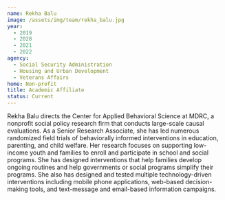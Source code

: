 ```yaml
---
name: Rekha Balu
image: /assets/img/team/rekha_balu.jpg 
year: 
  - 2019
  - 2020
  - 2021
  - 2022
agency:   
  - Social Security Administration
  - Housing and Urban Development
  - Veterans Affairs
home: Non-profit
title: Academic Affiliate
status: Current
---
```


Rekha Balu directs the Center for Applied Behavioral Science at MDRC, a nonprofit social policy research firm that conducts large-scale causal evaluations. As a Senior Research Associate, she has led numerous randomized field trials of behaviorally informed interventions in education, parenting, and child welfare. Her research focuses on supporting low-income youth and families to enroll and participate in school and social programs. She has designed interventions that help families develop ongoing routines and help governments or social programs simplify their programs. She also has designed and tested multiple technology-driven interventions including mobile phone applications, web-based decision-making tools, and text-message and email-based information campaigns. 
